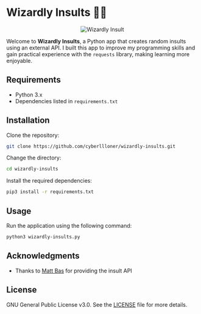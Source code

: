 # Wizardly Insults 🧙‍♂️

<div style="text-align: center;">
  <img src="https://github.com/cyberllloner/wizardly-insults/raw/main/wizardly-insults.png" alt="Wizardly Insult">
</div>

Welcome to **Wizardly Insults**, a Python app that creates random insults using an external API. I built this app to improve my programming skills and gain practical experience with the `requests` library, making learning more enjoyable.

## Requirements

- Python 3.x
- Dependencies listed in `requirements.txt`

## Installation

Clone the repository:

```bash
git clone https://github.com/cyberllloner/wizardly-insults.git
```

Change the directory:

```bash
cd wizardly-insults
```

Install the required dependencies:

```bash
pip3 install -r requirements.txt
```

## Usage

Run the application using the following command:

```bash
python3 wizardly-insults.py
```

## Acknowledgments

- Thanks to [Matt Bas](https://insult.mattbas.org/) for providing the insult API

## License

GNU General Public License v3.0. See the [LICENSE](LICENSE) file for more details.


